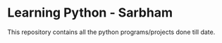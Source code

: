# Learning Python - Sarbham

This repository contains all the python programs/projects done till date.